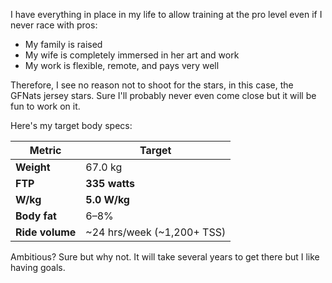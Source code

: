 I have everything in place in my life to allow training at the pro level even if I never race with pros:

- My family is raised
- My wife is completely immersed in her art and work
- My work is flexible, remote, and pays very well

Therefore, I see no reason not to shoot for the stars, in this case, the GFNats jersey stars. Sure I'll probably never even come close but it will be fun to work on it.

Here's my target body specs:

|**Metric**|**Target**|
|---|---|
|**Weight**|67.0 kg|
|**FTP**|**335 watts**|
|**W/kg**|**5.0 W/kg**|
|**Body fat**|6–8%|
|**Ride volume**|~24 hrs/week (~1,200+ TSS)|

Ambitious? Sure but why not. It will take several years to get there but I like having goals.